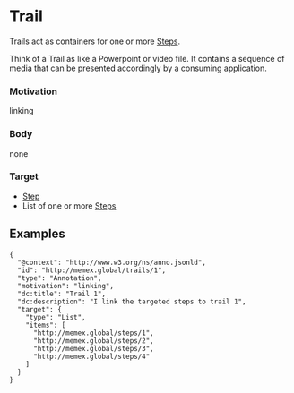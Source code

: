 
# Trail

Trails act as containers for one or more [Steps](Step.md).

Think of a Trail as like a Powerpoint or video file. It contains a sequence of media that can be presented accordingly by a consuming application.


### Motivation 
linking

### Body
none

### Target
- [Step](Step.md)
- List of one or more [Steps](Step.md)

## Examples

```
{
  "@context": "http://www.w3.org/ns/anno.jsonld",
  "id": "http://memex.global/trails/1",
  "type": "Annotation",
  "motivation": "linking",
  "dc:title": "Trail 1",
  "dc:description": "I link the targeted steps to trail 1",
  "target": {
    "type": "List",
    "items": [
      "http://memex.global/steps/1",
      "http://memex.global/steps/2",
      "http://memex.global/steps/3",
      "http://memex.global/steps/4"
    ]
  }
}